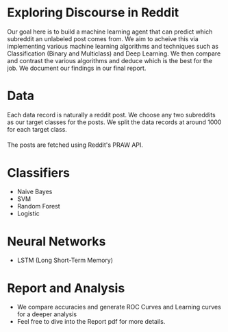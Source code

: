 # Exploring Discourse in Reddit

Our goal here is to build a machine learning agent that can predict which subreddit an unlabeled post comes from. We aim to acheive this via implementing various machine learning algorithms and techniques such as Classification (Binary and Multiclass) and Deep Learning.  We then compare and contrast the various algorithms and deduce which is the best for the job. We document our findings in our final report.


# Data
Each data record is naturally a reddit post. We choose any two subreddits as our target classes for the posts. We split the data records at around 1000 
for each target class.
####
The posts are fetched using Reddit's PRAW API.

# Classifiers

  * Naive Bayes
  * SVM
  * Random Forest
  * Logistic
# Neural Networks
  * LSTM (Long Short-Term Memory)

# Report and Analysis
  * We compare accuracies and generate ROC Curves and Learning curves for a deeper analysis
  * Feel free to dive into the Report pdf for more details.
  

